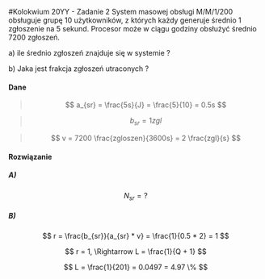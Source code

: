 #Kolokwium 20YY - Zadanie 2
System masowej obsługi M/M/1/200 obsługuje grupę 10 użytkowników, z których każdy generuje średnio 1 zgłoszenie na 5 sekund.
Procesor może w ciągu godziny obsłużyć średnio 7200 zgłoszeń.

a) ile średnio zgłoszeń znajduje się w systemie ?

b) Jaka jest frakcja zgłoszeń utraconych ?
 
#### Dane
> $$ a_{sr} = \frac{5s}{J} = \frac{5}{10} = 0.5s  $$ 

> $$ b_{sr} = 1 {zgl} $$ 

> $$ v = 7200 \frac{zgloszen}{3600s} = 2 \frac{zgl}{s} $$
 
#### Rozwiązanie 

##### A)

$$ N_{sr} = ? $$

##### B)

$$ r = \frac{b_{sr}}{a_{sr} * v} = \frac{1}{0.5 * 2} = 1 $$ 

$$ r = 1, \Rightarrow L = \frac{1}{Q + 1} $$

$$ L = \frac{1}{201} = 0.0497 = 4.97 \% $$
